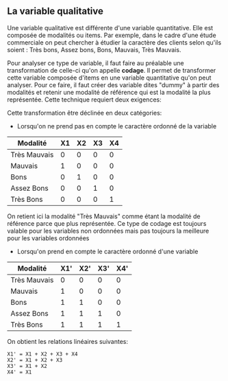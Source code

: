 La variable qualitative
-
Une variable qualitative est différente d'une variable quantitative. Elle est composée de modalités ou items. Par exemple, dans le cadre d'une étude commerciale on peut chercher à étudier la caractère des clients selon qu'ils soient : Très bons, Assez bons, Bons, Mauvais, Très Mauvais.

Pour analyser ce type de variable, il faut faire au préalable une transformation de celle-ci qu'on appelle **codage**. Il permet de transformer cette variable composée d'items en une variable quantitative qu'on peut analyser. 
Pour ce faire, il faut créer des variable dites "dummy" à partir des modalités et retenir une modalité de référence qui est la modalité la plus représentée. Cette technique requiert deux exigences:


Cette transformation être déclinée en deux catégories:

- Lorsqu'on ne prend pas en compte le caractère ordonné de la variable

| Modalité      | X1 | X2 | X3 | X4 |
| --------------|----|----|----|----|
| Très Mauvais  | 0  | 0  | 0  | 0  |
| Mauvais       | 1  | 0  | 0  | 0  |
| Bons          | 0  | 1  | 0  | 0  |
| Assez Bons    | 0  | 0  | 1  | 0  |
| Très Bons     | 0  | 0  | 0  | 1  |

On retient ici la modalité "Très Mauvais" comme étant la modalité de référence parce que plus représentée.
Ce type de codage est toujours valable pour les variables non ordonnées mais pas toujours la meilleure pour les variables ordonnées

- Lorsqu'on prend en compte le caractère ordonné d'une variable

| Modalité      | X1'| X2'| X3'| X4'|
| --------------|----|----|----|----|
| Très Mauvais  | 0  | 0  | 0  | 0  |
| Mauvais       | 1  | 0  | 0  | 0  |
| Bons          | 1  | 1  | 0  | 0  |
| Assez Bons    | 1  | 1  | 1  | 0  |
| Très Bons     | 1  | 1  | 1  | 1  |

On obtient les relations linéaires suivantes:

	X1' = X1 + X2 + X3 + X4
	X2' = X1 + X2 + X3
	X3' = X1 + X2 
	X4' = X1 
